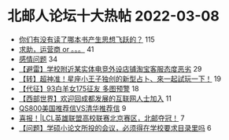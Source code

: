 # 北邮人论坛十大热帖 2022-03-08

- [你们有没有读了哪本书产生思想飞跃的？](https://bbs.byr.cn/article/Talking/6332221) 115
- [求助，运营商 or 。。。](https://bbs.byr.cn/article/Job/2158639) 41
- [感情问题](https://bbs.byr.cn/article/Feeling/3185486) 34
- [【避雷】学校附近某实体电竞外设店铺淘宝客服态度恶劣](https://bbs.byr.cn/article/Picture/3313544) 29
- [【转】超神准！星座小王子独创的新型占卜、來一起試玩一下！](https://bbs.byr.cn/article/Constellations/326533) 19
- [【代征】93白羊女175征友 多图预警](https://bbs.byr.cn/article/Friends/2018037) 18
- [【西部世界】欢迎回成都发展的互联网人士加入](https://bbs.byr.cn/article/Sichuan/237519) 11
- [QS800美国推荐信VS清华推荐信](https://bbs.byr.cn/article/GoAbroad/383591) 9
- [喜报！|LCL英雄联盟高校联赛北京赛区，北邮夺冠！](https://bbs.byr.cn/article/LOL/29925) 7
- [【问题】学硕小论文所投的会议，必须得在学校要求目录里吗](https://bbs.byr.cn/article/Paper/46132) 6


